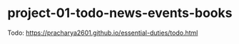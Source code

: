 # project-01-todo-news-events-books

Todo: https://pracharya2601.github.io/essential-duties/todo.html

